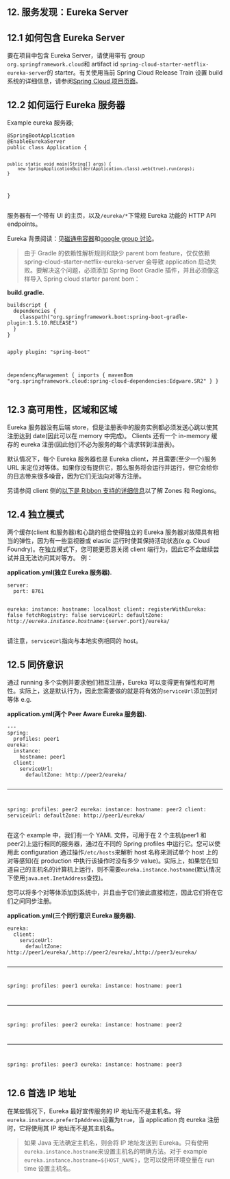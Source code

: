<section class="normal markdown-section">
<div id="content">
<h1>12. 服务发现：Eureka Server</h1>
<div><ins class="adsbygoogle" style="display:block; text-align:center;" data-ad-layout="in-article" data-ad-format="fluid" data-ad-client="ca-pub-6108808167664152" data-ad-slot="6964403648"></ins>
<script>
(adsbygoogle = window.adsbygoogle || []).push({});
</script></div>
<div><h2 id="如何包含-eureka-server"><a href="#netflix-eureka-server-starter" id="netflix-eureka-server-starter"></a> 12.1 如何包含 Eureka Server</h2>
<p>要在项目中包含 Eureka Server，请使用带有 group <code>org.springframework.cloud</code>和 artifact id <code>spring-cloud-starter-netflix-eureka-server</code>的 starter。有关使用当前 Spring Cloud Release Train 设置 build 系统的详细信息，请参阅<a href="https://projects.spring.io/spring-cloud/" target="_blank" rel="noopener noreferrer">Spring Cloud 项目页面</a>。</p>
<h2 id="如何运行-eureka-服务器"><a href="#spring-cloud-running-eureka-server" id="spring-cloud-running-eureka-server"></a> 12.2 如何运行 Eureka 服务器</h2>
<p>Example eureka 服务器;</p>
<pre><code class="language-">@SpringBootApplication
@EnableEurekaServer
public class Application {

    public static void main(String[] args) {
        new SpringApplicationBuilder(Application.class).web(true).run(args);
    }

}
</code></pre>
<p>服务器有一个带有 UI 的主页，以及<code>/eureka/*</code>下常规 Eureka 功能的 HTTP API endpoints。</p>
<p>Eureka 背景阅读：见<a href="https://github.com/cfregly/fluxcapacitor/wiki/NetflixOSS-FAQ#eureka-service-discovery-load-balancer" target="_blank" rel="noopener noreferrer">磁通电容器</a>和<a href="https://groups.google.com/forum/?fromgroups#!topic/eureka_netflix/g3p2r7gHnN0" target="_blank" rel="noopener noreferrer">google group 讨论</a>。</p>
<blockquote><p>由于 Gradle 的依赖性解析规则和缺少 parent bom feature，仅仅依赖 spring-cloud-starter-netflix-eureka-server 会导致 application 启动失败。要解决这个问题，必须添加 Spring Boot Gradle 插件，并且必须像这样导入 Spring cloud starter parent bom：</p>
</blockquote>
<p><strong>build.gradle.</strong></p>
<pre><code class="language-">buildscript {
  dependencies {
    classpath("org.springframework.boot:spring-boot-gradle-plugin:1.5.10.RELEASE")
  }
}

apply plugin: "spring-boot"

dependencyManagement {
  imports {
    mavenBom "org.springframework.cloud:spring-cloud-dependencies:Edgware.SR2"
  }
}
</code></pre>
<h2 id="高可用性区域和区域"><a href="#spring-cloud-eureka-server-zones-and-regions" id="spring-cloud-eureka-server-zones-and-regions"></a> 12.3 高可用性，区域和区域</h2>
<p>Eureka 服务器没有后端 store，但是注册表中的服务实例都必须发送心跳以使其注册达到 date(因此可以在 memory 中完成)。 Clients 还有一个 in-memory 缓存的 eureka 注册(因此他们不必为服务的每个请求转到注册表)。</p>
<p>默认情况下，每个 Eureka 服务器也是 Eureka client，并且需要(至少一个)服务 URL 来定位对等体。如果你没有提供它，那么服务将会运行并运行，但它会给你的日志带来很多噪音，因为它们无法向对等方注册。</p>
<p>另请参阅 client 侧的<a href="multi_spring-cloud-ribbon.html">以下是 Ribbon 支持的详细信息</a>以了解 Zones 和 Regions。</p>
<h2 id="独立模式"><a href="#_standalone_mode" id="_standalone_mode"></a> 12.4 独立模式</h2>
<p>两个缓存(client 和服务器)和心跳的组合使得独立的 Eureka 服务器对故障具有相当的弹性，因为有一些监视器或 elastic 运行时使其保持活动状态(e.g. Cloud Foundry)。在独立模式下，您可能更愿意关闭 client 端行为，因此它不会继续尝试并且无法访问其对等方。 例：</p>
<p><strong>application.yml(独立 Eureka 服务器).</strong></p>
<pre><code class="language-">server:
  port: 8761

eureka:
  instance:
    hostname: localhost
  client:
    registerWithEureka: false
    fetchRegistry: false
    serviceUrl:
      defaultZone: http://${eureka.instance.hostname}:${server.port}/eureka/
</code></pre>
<p>请注意，<code>serviceUrl</code>指向与本地实例相同的 host。</p>
<h2 id="同侪意识"><a href="#_peer_awareness" id="_peer_awareness"></a> 12.5 同侪意识</h2>
<p>通过 running 多个实例并要求他们相互注册，Eureka 可以变得更有弹性和可用性。实际上，这是默认行为，因此您需要做的就是将有效的<code>serviceUrl</code>添加到对等体 e.g.</p>
<p><strong>application.yml(两个 Peer Aware Eureka 服务器).</strong></p>
<pre><code class="language-">---
spring:
  profiles: peer1
eureka:
  instance:
    hostname: peer1
  client:
    serviceUrl:
      defaultZone: http://peer2/eureka/

---
spring:
  profiles: peer2
eureka:
  instance:
    hostname: peer2
  client:
    serviceUrl:
      defaultZone: http://peer1/eureka/
</code></pre>
<p>在这个 example 中，我们有一个 YAML 文件，可用于在 2 个主机(peer1 和 peer2)上运行相同的服务器，通过在不同的 Spring profiles 中运行它。您可以使用此 configuration 通过操作<code>/etc/hosts</code>来解析 host 名称来测试单个 host 上的对等感知(在 production 中执行该操作时没有多少 value)。实际上，如果您在知道自己的主机名的计算机上运行，则不需要<code>eureka.instance.hostname</code>(默认情况下使用<code>java.net.InetAddress</code>查找)。</p>
<p>您可以将多个对等体添加到系统中，并且由于它们彼此直接相连，因此它们将在它们之间同步注册。</p>
<p><strong>application.yml(三个同行意识 Eureka 服务器).</strong></p>
<pre><code class="language-">eureka:
  client:
    serviceUrl:
      defaultZone: http://peer1/eureka/,http://peer2/eureka/,http://peer3/eureka/

---
spring:
  profiles: peer1
eureka:
  instance:
    hostname: peer1

---
spring:
  profiles: peer2
eureka:
  instance:
    hostname: peer2

---
spring:
  profiles: peer3
eureka:
  instance:
    hostname: peer3
</code></pre>
<h2 id="首选-ip-地址"><a href="#_prefer_ip_address" id="_prefer_ip_address"></a> 12.6 首选 IP 地址</h2>
<p>在某些情况下，Eureka 最好宣传服务的 IP 地址而不是主机名。将<code>eureka.instance.preferIpAddress</code>设置为<code>true</code>，当 application 向 eureka 注册时，它将使用其 IP 地址而不是其主机名。</p>
<blockquote><p>如果 Java 无法确定主机名，则会将 IP 地址发送到 Eureka。只有使用<code>eureka.instance.hostname</code>来设置主机名的明确方法。对于 example <code>eureka.instance.hostname=${HOST_NAME}</code>，您可以使用环境变量在 run time 设置主机名。</p>
</blockquote>
</div>
</div>
</section>